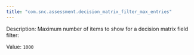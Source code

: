 ```yaml
---
title: "com.snc.assessment.decision_matrix_filter_max_entries"
---
```


Description: Maximum number of items to show for a decision matrix field filter:

Value: `1000`
